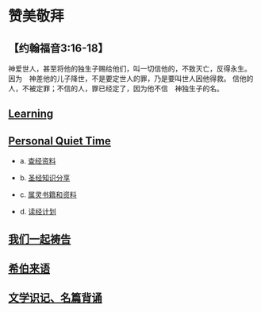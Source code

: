 # 赞美敬拜


## 【约翰福音3:16-18】

神爱世人，甚至将他的独生子赐给他们，叫一切信他的，不致灭亡，反得永生。
因为　神差他的儿子降世，不是要定世人的罪，乃是要叫世人因他得救。
信他的人，不被定罪；不信的人，罪已经定了，因为他不信　神独生子的名。

## [Learning](learning/index.md)

## [Personal Quiet Time](PersonalQuietTime/index.md)

- a. [查经资料](PersonalQuietTime/biblestudy/biblestudy.md)

- b. [圣经知识分享](PersonalQuietTime/biblesharings/biblesharings.md)

- c. [属灵书籍和资料](PersonalQuietTime/christianbooks/christianbooks.md)

- d. [读经计划](PersonalQuietTime/readingplans/readme.md)

## [我们一起祷告](commonprayer/readme.md)

## [希伯来语](biblicalhebrew/readme.md)

## [文学识记、名篇背诵](literature/index.md)
